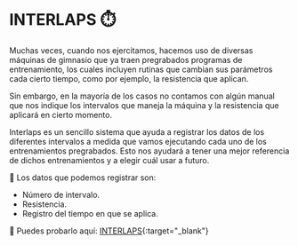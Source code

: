# INTERLAPS ⏱️

Muchas veces, cuando nos ejercitamos, hacemos uso de diversas máquinas de gimnasio que ya traen pregrabados programas de entrenamiento, los cuales incluyen rutinas que cambian sus parámetros cada cierto tiempo, como por ejemplo, la resistencia que aplican.

Sin embargo, en la mayoría de los casos no contamos con algún manual que nos indique los intervalos que maneja la máquina y la resistencia que aplicará en cierto momento.

Interlaps es un sencillo sistema que ayuda a registrar los datos de los diferentes intervalos a medida que vamos ejecutando cada uno de los entrenamientos pregrabados. Esto nos ayudará a tener una mejor referencia de dichos entrenamientos y a elegir cuál usar a futuro.

💾 Los datos que podemos registrar son:

- Número de intervalo.
- Resistencia.
- Registro del tiempo en que se aplica.

🔗 Puedes probarlo aquí: [INTERLAPS]("https://codejoss.github.io/interlaps/"){:target="_blank"}
